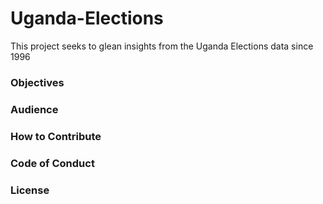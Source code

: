# Uganda-Elections
This project seeks to glean insights from the Uganda Elections data since 1996

### Objectives
### Audience
### How to Contribute
### Code of Conduct
### License
